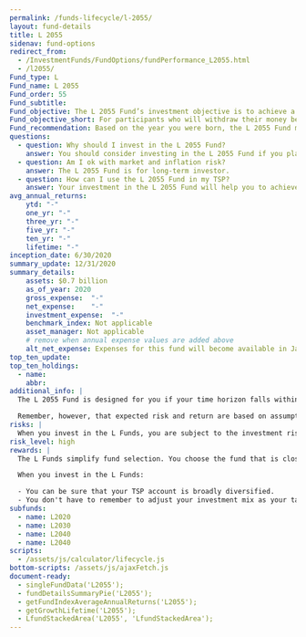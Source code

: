 ```yaml
---
permalink: /funds-lifecycle/l-2055/
layout: fund-details
title: L 2055
sidenav: fund-options
redirect_from:
  - /InvestmentFunds/FundOptions/fundPerformance_L2055.html
  - /l2055/
Fund_type: L
Fund_name: L 2055
Fund_order: 55
Fund_subtitle:
Fund_objective: The L 2055 Fund’s investment objective is to achieve a high level of growth with a very low emphasis on preservation of assets. The Fund's allocation in the G, F, C, S, and I Funds is adjusted quarterly. The L 2055 Fund will roll into the L Income Fund automatically in July 2055 when its allocation becomes the same as the allocation of the L Income Fund.
Fund_objective_short: For participants who will withdraw their money beginning 2053 through 2057.
Fund_recommendation: Based on the year you were born, the L 2055 Fund may be a good choice for you because you could have decades until retirement and can ride out any fluctuations in the market.
questions:
  - question: Why should I invest in the L 2055 Fund?
    answer: You should consider investing in the L 2055 Fund if you plan to withdraw from your account between 2053 – 2057.
  - question: Am I ok with market and inflation risk?
    answer: The L 2055 Fund is for long-term investor.
  - question: How can I use the L 2055 Fund in my TSP?
    answer: Your investment in the L 2055 Fund will help you to achieve the best expected return for the amount of expected risk that is appropriate for your time horizon. The L 2055 Fund makes the investing process easy for you because you do not have to figure out how to diversify your account or how and when to rebalance - it’s done for you.
avg_annual_returns:
    ytd: "-"
    one_yr: "-"
    three_yr: "-"
    five_yr: "-"
    ten_yr: "-"
    lifetime: "-"
inception_date: 6/30/2020
summary_update: 12/31/2020
summary_details:
    assets: $0.7 billion
    as_of_year: 2020
    gross_expense:  "-"
    net_expense:    "-"
    investment_expense:  "-"
    benchmark_index: Not applicable
    asset_manager: Not applicable
    # remove when annual expense values are added above
    alt_net_expense: Expenses for this fund will become available in January 2021.
top_ten_update:
top_ten_holdings:
  - name:
    abbr:
additional_info: |
  The L 2055 Fund is designed for you if your time horizon falls within the 2053 through 2057 range. The asset allocation of this fund is adjusted quarterly, moving to a more conservative mix, gradually approaching that of the L Income Fund. Between quarterly adjustments, the asset allocation of the L 2055 Fund is maintained through daily rebalancing to the fund’s target allocation.

  Remember, however, that expected risk and return are based on assumptions about future economic conditions and investment performance. There is no guaranteed rate of return for any period, either short-term or long-term. For the fund’s historical returns, visit [Share Price History]({{ site.baseurl }}/fund-performance/share-price-history/). Past performance does not guarantee future results.
risks: |
  When you invest in the L Funds, you are subject to the investment risks associated with the G, F, C, S, and I funds. Your account is not guaranteed against loss. The L Funds can have periods of gain and loss, just as the individual TSP funds do.
risk_level: high
rewards: |
  The L Funds simplify fund selection. You choose the fund that is closest to your target date (or, if your target date falls between the target dates that are offered, you can split your account between the two target date funds closest to your time horizon).

  When you invest in the L Funds:

  - You can be sure that your TSP account is broadly diversified.
  - You don't have to remember to adjust your investment mix as your target date approaches - it's done for you.
subfunds:
  - name: L2020
  - name: L2030
  - name: L2040
  - name: L2040
scripts:
  - /assets/js/calculator/lifecycle.js
bottom-scripts: /assets/js/ajaxFetch.js
document-ready:
  - singleFundData('L2055');
  - fundDetailsSummaryPie('L2055');
  - getFundIndexAverageAnnualReturns('L2055');
  - getGrowthLifetime('L2055');
  - LfundStackedArea('L2055', 'LfundStackedArea');
---
```

